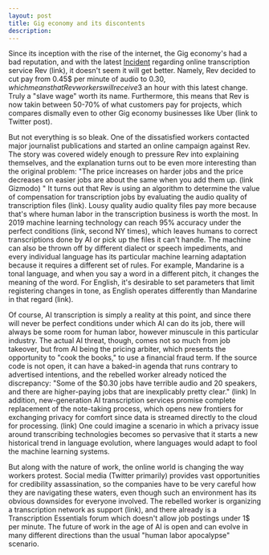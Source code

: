 ```yaml
---
layout: post
title: Gig economy and its discontents
description: 
---
```


Since its inception with the rise of the internet, the Gig economy's had a bad reputation, and with the latest <a href="https://www.fastcompany.com/90429522/yet-another-gig-company-is-changing-the-rules-for-workers">Incident</a> regarding online transcription service Rev (link), it doesn't seem it will get better. Namely, Rev decided to cut pay from 0.45$ per minute of audio to 0.30$, which means that Rev workers will receive 3$ an hour with this latest change. Truly 
a "slave wage" worth its name.  Furthermore, this means that Rev is now takin between 50-70% of what customers pay for projects, which compares dismally even to other Gig economy businesses like Uber (link to Twitter post). 

But not everything is so bleak. One of the dissatisfied workers contacted major journalist publications and started an online campaign against Rev. The story was covered widely enough to pressure Rev into explaining themselves, and the explanation turns out to be even more interesting than the original problem: "The price increases on harder jobs and the price decreases on easier jobs are about the same when you add them up. (link Gizmodo) " It turns out that Rev is using an algorithm to determine the value of compensation for transcription jobs by evaluating the audio quality of transcription files (link). Lousy quality audio quality files pay more because that's where human labor in the transcription business is worth the most. In 2019 machine learning technology can reach 95% accuracy under the perfect conditions (link, second NY times), which leaves humans to correct transcriptions done by AI or pick up the files it can't handle. The machine can also be thrown off by different dialect or speech impediments, and every individual language has its particular machine learning adaptation because it requires a different set of rules. For example, Mandarine is a tonal language, and when you say a word in a different pitch, it changes the meaning of the word. For English, it's desirable to set parameters that limit registering changes in tone, as English operates differently than Mandarine in that regard (link). 

Of course, AI transcription is simply a reality at this point, and since there will never be perfect conditions under which AI can do its job, there will always be some room for human labor, however minuscule in this particular industry. The actual AI threat, though, comes not so much from job takeover, but from AI being the pricing arbiter, which presents the opportunity to "cook the books," to use a financial fraud term. If the source code is not open, it can have a baked-in agenda that runs contrary to advertised intentions, and the rebelled worker already noticed the discrepancy: "Some of the $0.30 jobs have terrible audio and 20 speakers, and there are higher-paying jobs that are inexplicably pretty clear." (link) In addition, new-generation AI transcription services promise complete replacement of the note-taking process, which opens new frontiers for exchanging privacy for comfort since data is streamed directly to the cloud for processing. (link) One could imagine a scenario in which a privacy issue around transcribing technologies becomes so pervasive that it starts a new historical trend in language evolution, where languages would adapt to fool the machine learning systems. 

But along with the nature of work, the online world is changing the way workers protest. Social media (Twitter primarily) provides vast opportunities for credibility assassination, so the companies have to be very careful how they are navigating these waters, even though such an environment has its obvious downsides for everyone involved. The rebelled worker is organizing a transcription network as support (link), and there already is a Transcription Essentials forum which doesn't allow job postings under 1$ per minute. The future of work in the age of AI is open and can evolve in many different directions than the usual "human labor apocalypse" scenario. 














